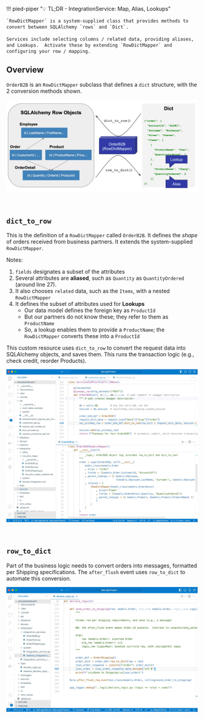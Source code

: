 !!! pied-piper ":bulb: TL;DR - IntegrationService: Map, Alias, Lookups"

    `RowDictMapper` is a system-supplied class that provides methods to convert between SQLAlchemy `rows` and `Dict`.

    Services include selecting columns / related data, providing aliases, and Lookups.  Activate these by extending `RowDictMapper` and configuring your row / mapping.

## Overview

`OrderB2B` is an `RowDictMapper` subclass that defines a `dict` structure, with the 2 conversion methods shown.

![overview](https://github.com/ApiLogicServer/Docs/blob/main/docs/images/integration/integration-service.jpg?raw=true)


&nbsp;

## `dict_to_row`

This is the definition of a `RowDictMapper` called `OrderB2B`.  It defines the *shape* of orders received from business partners.  It extends the system-supplied `RowDictMapper`.

Notes:

1. `fields` designates a subset of the attributes
2. Several attributes are **aliased**, such as `Quantity` as `QuantityOrdered` (around line 27).
3. It also chooses `related` data, such as the `Items`, with a nested `RowDictMapper`
4. It defines the subset of attributes used for **Lookups**
    * Our data model defines the foreign key as `ProductId`
    * But our partners do not know these; they refer to them as `ProductName`
    * So, a lookup enables them to provide a `ProductName`; the `RowDictMapper` converts these into a  `ProductId`

This custom resource uses `dict_to_row` to convert the request data into SQLAlchemy objects, and saves them.  This runs the transaction logic (e.g., check credit, reorder Products).

![dict to row](https://github.com/ApiLogicServer/Docs/blob/main/docs/images/integration/dict-to-row.jpg?raw=true)

&nbsp;

## `row_to_dict`

Part of the business logic needs to convert orders into messages, formatted per Shipping specifications.  The `after_flush` event uses `row_to_dict` to automate this conversion.

![row-to-dict](https://github.com/ApiLogicServer/Docs/blob/main/docs/images/integration/row-to-dict.jpg?raw=true)